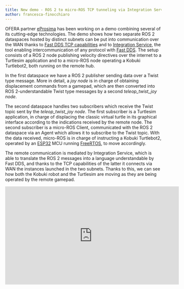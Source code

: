 ```yaml
---
title: New demo - ROS 2 to micro-ROS TCP tunneling via Integration Service
author: francesca-finocchiaro
---
```


OFERA partner [eProsima](https://www.eprosima.com/) has been working on a demo combining several of its cutting-edge technologies. The demo shows how two separate ROS 2 dataspaces hosted by distinct subnets can be put into communication over the WAN thanks to [Fast DDS TCP capabilities](https://fast-dds.docs.eprosima.com/en/latest/fastdds/transport/tcp/tcp.html) and to [Integration Service](https://integration-service.docs.eprosima.com/en/latest/), the tool enabling intercommunication of any protocol with [Fast DDS](https://fast-dds.docs.eprosima.com/en/latest/). The setup consists of a ROS 2 node publishing velocity directives over the internet to a Turtlesim application and to a micro-ROS node operating a Kobuki Turtlebot2, both running on the remote hub.

In the first dataspace we have a ROS 2 publisher sending data over a Twist type message. More in detail, a *joy node* is in charge of obtaining displacement commands from a gamepad, which are then converted into ROS 2-understandable Twist type messages by a second *teleop_twist_joy node*.

The second dataspace handles two subscribers which receive the Twist topic sent by the *teleop_twist_joy node*. The first subscriber is a Turtlesim application, in charge of displacing the classic virtual turtle in its graphical interface according to the indications received by the remote node. The second subscriber is a micro-ROS Client, communicated with the ROS 2 dataspace via an Agent which allows it to subscribe to the Twist topic. With the data received, micro-ROS is in charge of instructing a Kobuki Turtlebot2, operated by an [ESP32](https://www.espressif.com/en/products/socs/esp32) MCU running [FreeRTOS](https://www.freertos.org/index.html), to move accordingly.

The remote communication is mediated by Integration Service, which is able to translate the ROS 2 messages into a language understandable by Fast DDS, and thanks to the TCP capabilities of the latter it connects via WAN the instances launched in the two subnets. Thanks to this, we can see how both the Kobuki robot and the Turtlesim are moving as they are being operated by the remote gamepad.

<iframe width="560" height="315" src="https://www.youtube.com/embed/PX0NUnc4OLo" frameborder="0" allow="accelerometer; autoplay; clipboard-write; encrypted-media; gyroscope; picture-in-picture" allowfullscreen></iframe>
